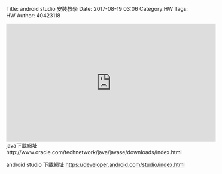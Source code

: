 Title: android studio 安裝教學
Date: 2017-08-19 03:06
Category:HW
Tags: HW
Author: 40423118



<!-- PELICAN_END_SUMMARY -->
<iframe width="560" height="315" src="https://www.youtube.com/embed/Z6GooBcn02o" frameborder="0" allowfullscreen></iframe>
java下載網址
http://www.oracle.com/technetwork/java/javase/downloads/index.html

android studio 下載網址
https://developer.android.com/studio/index.html